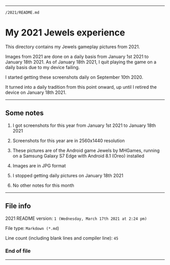 
***

`/2021/README.md`

# My 2021 Jewels experience

This directory contains my Jewels gameplay pictures from 2021.

Images from 2021 are done on a daily basis from January 1st 2021 to January 18th 2021. As of January 18th 2021, I quit playing the game on a daily basis due to my device failing.

I started getting these screenshots daily on September 10th 2020. 

It turned into a daily tradition from this point onward, up until I retired the device on January 18th 2021.

***

## Some notes

1. I got screenshots for this year from January 1st 2021 to January 18th 2021
 
2. Screenshots for this year are in 2560x1440 resolution 

3. These pictures are of the Android game Jewels by MHGames, running on a Samsung Galaxy S7 Edge with Android 8.1 (Oreo) installed

4. Images are in JPG format

5. I stopped getting daily pictures on January 18th 2021

6. No other notes for this month

***

## File info

2021 README version: `1 (Wednesday, March 17th 2021 at 2:24 pm)`

File type: `Markdown (*.md`)

Line count (including blank lines and compiler line): `45`

### End of file

***

